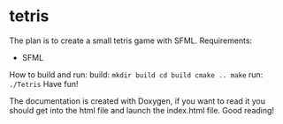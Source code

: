 # tetris

The plan is to create a small tetris game with SFML.
Requirements:
- SFML

How to build and run:
  build:
    ```
      mkdir build
      cd build
      cmake ..
      make
    ```
  run:
    ```
      ./Tetris
    ```
Have fun!

The documentation is created with Doxygen, if you want to read it you should get into the html file and launch the index.html file. Good reading!

